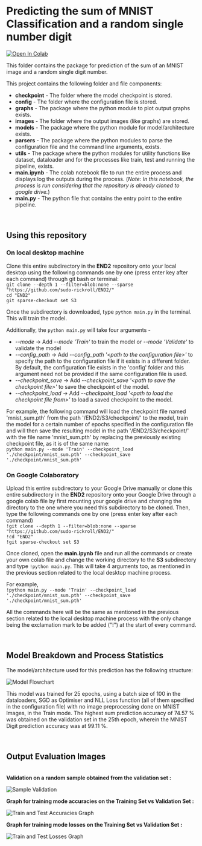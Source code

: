 # Predicting the sum of MNIST Classification and a random single number digit

[![Open In Colab](https://colab.research.google.com/assets/colab-badge.svg)](https://colab.research.google.com/github/sudo-rickroll/END2/blob/main/S3/main.ipynb)

This folder contains the package for prediction of the sum of an MNIST image and a random single digit number.

This project contains the following folder and file components:

<ul>
  <li><b>checkpoint</b> - The folder where the model checkpoint is stored.</li>
  <li><b>config</b> - The folder where the configuration file is stored.</li>
  <li><b>graphs</b> - The package where the python module to plot output graphs exists.</li>
  <li><b>images</b> - The folder where the output images (like graphs) are stored.</li>
  <li><b>models</b> - The package where the python module for model/architecture exists.</li>
  <li><b>parsers</b> - The package where the python modules to parse the configuration file and the command line arguments, exists.</li>
  <li><b>utils</b> - The package where the python modules for utility functions like dataset, dataloader and for the processes like train, test and running the pipeline, exists.   </li>
  <li><b>main.ipynb</b> - The colab notebook file to run the entire process and displays log the outputs during the process. (<i>Note: In this notebook, the process is run considering that the repository is already cloned to google drive.</i>)</li>
  <li><b>main.py</b> - The python file that contains the entry point to the entire pipeline.</li>
</ul>
</br>

## Using this repository

### On local desktop machine

Clone this entire subdirectory in the <b>END2</b> repository onto your local desktop using the following commands one by one (press enter key after each command) through git bash or terminal:</br>
`git clone --depth 1 --filter=blob:none --sparse "https://github.com/sudo-rickroll/END2/"`</br>
`cd "END2"`</br>
`git sparse-checkout set S3`</br>

Once the subdirectory is downloaded, type `python main.py` in the terminal. This will train the model.

Additionally, the `python main.py` will take four arguments - </br>
<ul>
  <li><i>--mode</i> -> Add <i>--mode 'Train'</i> to train the model or <i>--mode 'Validate'</i> to validate the model </li>
  <li><i>--config_path</i> -> Add <i>--config_path '&lt;path to the configuration file&gt;'</i> to specify the path to the configuration file if it exists in a different folder. By default, the configuration file exists in the 'config' folder and this argument need not be provided if the same configuration file is used.</li>
  <li><i>--checkpoint_save</i> -> Add <i>--checkpoint_save '&lt;path to save the checkpoint file&gt;'</i> to save the checkpoint of the model.</li>
  <li><i>--checkpoint_load</i> ->  Add <i>--checkpoint_load '&lt;path to load the checkpoint file from&gt;'</i> to load a saved checkpoint to the model.</li>
</ul>

For example, the following command will load the checkpoint file named 'mnist_sum.pth' from the path '/END2/S3/checkpoint/' to the model, train the model for a certain number of epochs specified in the configuration file and will then save the resulting model in the path '/END2/S3/checkpoint/' with the file name 'mnist_sum.pth' by replacing the previously existing checkpoint file, as it is of the same name:</br>
`python main.py --mode 'Train' --checkpoint_load './checkpoint/mnist_sum.pth' --checkpoint_save './checkpoint/mnist_sum.pth'`

### On Google Colaboratory

Upload this entire subdirectory to your Google Drive manually or clone this entire subdirectory in the <b>END2</b> repository onto your Google Drive through a google colab file by first mounting your google drive and changing the directory to the one where you need this subdirectory to be cloned. Then, type the following commands one by one (press enter key after each command)</br>
`!git clone --depth 1 --filter=blob:none --sparse "https://github.com/sudo-rickroll/END2/"`</br>
`!cd "END2"`</br>
`!git sparse-checkout set S3`</br>

Once cloned, open the <b>main.ipynb</b> file and run all the commands or create your own colab file and change the working directory to the <b>S3</b> subdirectory and type `!python main.py`. This will take 4 arguments too, as mentioned in the previous section related to the local desktop machine process.
  
For example,</br>
`!python main.py --mode 'Train' --checkpoint_load './checkpoint/mnist_sum.pth' --checkpoint_save './checkpoint/mnist_sum.pth'` </br>

All the commands here will be the same as mentioned in the previous section related to the local desktop machine process with the only change being the exclamation mark to be added ("!") at the start of every command. 

</br>

## Model Breakdown and Process Statistics

The model/architecture used for this prediction has the following structure:</br>

![Model Flowchart](https://user-images.githubusercontent.com/65642947/119257657-de828c80-bbe3-11eb-901a-0e631e81cf71.png)

This model was trained for 25 epochs, using a batch size of 100 in the dataloaders, SGD as Optimiser and NLL Loss function (all of them specified in the configuration file) with no image preprocessing done on MNIST Images, in the Train mode. The highest sum prediction accuracy of 74.57 % was obtained on the validation set in the 25th epoch, wherein the MNIST Digit prediction accuracy was at 99.11 %.

</br>

## Output Evaluation Images

</br>
<b>Validation on a random sample obtained from the validation set : </b>

![Sample Validation](https://user-images.githubusercontent.com/65642947/119257855-d24aff00-bbe4-11eb-9a06-5cc662ecf3dc.jpg)
  

<b>Graph for training mode accuracies on the Training Set vs Validation Set : </b>

![Train and Test Accuracies Graph](https://user-images.githubusercontent.com/65642947/119257913-10e0b980-bbe5-11eb-84ac-82f2f905d9ac.jpg)
  

<b>Graph for training mode losses on the Training Set vs Validation Set : </b>

![Train and Test Losses Graph](https://user-images.githubusercontent.com/65642947/119257925-21912f80-bbe5-11eb-8721-b3872469be02.jpg)






